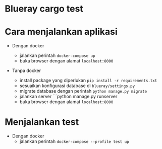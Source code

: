 # Blueray cargo test

# Cara menjalankan aplikasi
 - Dengan docker
   - jalankan perintah ```docker-compose up```
   - buka browser dengan alamat ```localhost:8000```
 
 - Tanpa docker
   - install package yang diperlukan ```pip install -r requirements.txt```
   - sesuaikan konfigurasi database di ```blueray/settings.py```
   - migrate database dengan perintah ```python manage.py migrate```
   - jalankan server ```python manage.py runserver
   - buka browser dengan alamat ```localhost:8000```

# Menjalankan test
  - Dengan docker 
    - jalankan perintah ```docker-compose --profile test up```

